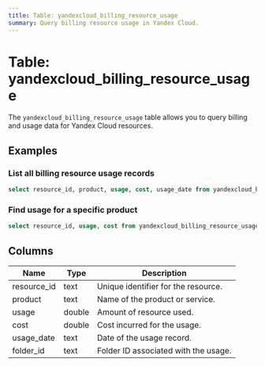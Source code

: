 ```yaml
---
title: Table: yandexcloud_billing_resource_usage
summary: Query billing resource usage in Yandex Cloud.
---
```


# Table: yandexcloud_billing_resource_usage

The `yandexcloud_billing_resource_usage` table allows you to query billing and usage data for Yandex Cloud resources.

## Examples

### List all billing resource usage records
```sql
select resource_id, product, usage, cost, usage_date from yandexcloud_billing_resource_usage;
```

### Find usage for a specific product
```sql
select resource_id, usage, cost from yandexcloud_billing_resource_usage where product = 'Compute Cloud';
```

## Columns
| Name        | Type   | Description                                 |
|-------------|--------|---------------------------------------------|
| resource_id | text   | Unique identifier for the resource.         |
| product     | text   | Name of the product or service.             |
| usage       | double | Amount of resource used.                    |
| cost        | double | Cost incurred for the usage.                |
| usage_date  | text   | Date of the usage record.                   |
| folder_id   | text   | Folder ID associated with the usage.        | 